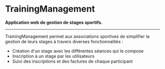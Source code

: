 # TrainingManagement

**Application web de gestion de stages sportifs.**
***
TrainingManagement permet aux associations sportives de simplifier la gestion de leurs stages à travers diverses fonctionnalités :
* Création d'un stage avec les différentes séances qui le compose
* Inscription à un stage par les utilisateurs
* Suivi des inscriptions et des factures de chaque participant